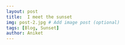 ```yaml
---
layout: post
title:  I meet the sunset
img: post-2.jpg # Add image post (optional)
tags: [Blog, Sunset]
author: Aniket
---
```

